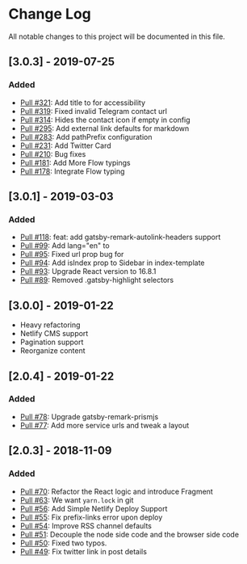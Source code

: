 # Change Log
All notable changes to this project will be documented in this file.

## [3.0.3] - 2019-07-25

### Added

- [Pull #321](https://github.com/alxshelepenok/gatsby-starter-lumen/pull/321): Add title to <Icon /> for accessibility
- [Pull #319](https://github.com/alxshelepenok/gatsby-starter-lumen/pull/319): Fixed invalid Telegram contact url
- [Pull #314](https://github.com/alxshelepenok/gatsby-starter-lumen/pull/314): Hides the contact icon if empty in config
- [Pull #295](https://github.com/alxshelepenok/gatsby-starter-lumen/pull/295): Add external link defaults for markdown
- [Pull #283](https://github.com/alxshelepenok/gatsby-starter-lumen/pull/283): Add pathPrefix configuration
- [Pull #231](https://github.com/alxshelepenok/gatsby-starter-lumen/pull/231): Add Twitter Card
- [Pull #210](https://github.com/alxshelepenok/gatsby-starter-lumen/pull/210): Bug fixes
- [Pull #181](https://github.com/alxshelepenok/gatsby-starter-lumen/pull/181): Add More Flow typings
- [Pull #178](https://github.com/alxshelepenok/gatsby-starter-lumen/pull/178): Integrate Flow typing


## [3.0.1] - 2019-03-03

### Added

- [Pull #118](https://github.com/alxshelepenok/gatsby-starter-lumen/pull/118): feat: add gatsby-remark-autolink-headers support
- [Pull #99](https://github.com/alxshelepenok/gatsby-starter-lumen/pull/99): Add lang="en" to <html>
- [Pull #95](https://github.com/alxshelepenok/gatsby-starter-lumen/pull/95): Fixed url prop bug for <ReactDisqusComments />
- [Pull #94](https://github.com/alxshelepenok/gatsby-starter-lumen/pull/94): Add isIndex prop to Sidebar in index-template
- [Pull #93](https://github.com/alxshelepenok/gatsby-starter-lumen/pull/93): Upgrade React version to 16.8.1
- [Pull #89](https://github.com/alxshelepenok/gatsby-starter-lumen/pull/89): Removed .gatsby-highlight selectors

## [3.0.0] - 2019-01-22
- Heavy refactoring
- Netlify CMS support
- Pagination support
- Reorganize content

## [2.0.4] - 2019-01-22
### Added
- [Pull #78](https://github.com/alxshelepenok/gatsby-starter-lumen/pull/78): Upgrade gatsby-remark-prismjs
- [Pull #77](https://github.com/alxshelepenok/gatsby-starter-lumen/pull/77): Add more service urls and tweak a layout

## [2.0.3] - 2018-11-09
### Added
- [Pull #70](https://github.com/alxshelepenok/gatsby-starter-lumen/pull/70): Refactor the React logic and introduce Fragment
- [Pull #63](https://github.com/alxshelepenok/gatsby-starter-lumen/pull/63): We want `yarn.lock` in git
- [Pull #56](https://github.com/alxshelepenok/gatsby-starter-lumen/pull/56): Add Simple Netlify Deploy Support
- [Pull #55](https://github.com/alxshelepenok/gatsby-starter-lumen/pull/55): Fix prefix-links error upon deploy
- [Pull #54](https://github.com/alxshelepenok/gatsby-starter-lumen/pull/54): Improve RSS channel defaults
- [Pull #51](https://github.com/alxshelepenok/gatsby-starter-lumen/pull/51): Decouple the node side code and the browser side code
- [Pull #50](https://github.com/alxshelepenok/gatsby-starter-lumen/pull/50): Fixed two typos.
- [Pull #49](https://github.com/alxshelepenok/gatsby-starter-lumen/pull/49): Fix twitter link in post details
